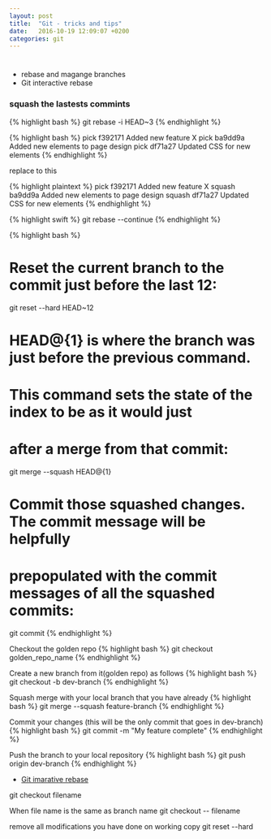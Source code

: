 ```yaml
---
layout: post
title:  "Git - tricks and tips"
date:   2016-10-19 12:09:07 +0200
categories: git
---
```


# 
* rebase and magange branches
* Git interactive rebase

### squash the lastests commints

{% highlight bash %}
git rebase -i HEAD~3
{% endhighlight %}


{% highlight bash %}
pick f392171 Added new feature X
pick ba9dd9a Added new elements to page design
pick df71a27 Updated CSS for new elements
{% endhighlight %}

replace to this

{% highlight plaintext %}
pick f392171 Added new feature X
squash ba9dd9a Added new elements to page design
squash df71a27 Updated CSS for new elements
{% endhighlight %}

{% highlight swift %}
git rebase --continue
{% endhighlight %}


{% highlight bash %}
# Reset the current branch to the commit just before the last 12:
git reset --hard HEAD~12

# HEAD@{1} is where the branch was just before the previous command.
# This command sets the state of the index to be as it would just
# after a merge from that commit:
git merge --squash HEAD@{1}

# Commit those squashed changes.  The commit message will be helpfully
# prepopulated with the commit messages of all the squashed commits:
git commit
{% endhighlight %}





Checkout the golden repo
{% highlight bash %}
git checkout golden_repo_name
{% endhighlight %}

Create a new branch from it(golden repo) as follows
{% highlight bash %}
git checkout -b dev-branch
{% endhighlight %}

Squash merge with your local branch that you have already
{% highlight bash %}
git merge --squash feature-branch
{% endhighlight %}

Commit your changes (this will be the only commit that goes in dev-branch)
{% highlight bash %}
git commit -m "My feature complete"
{% endhighlight %}

Push the branch to your local repository
{% highlight bash %}
git push origin dev-branch
{% endhighlight %}


* [Git imarative rebase](https://www.atlassian.com/git/tutorials/rewriting-history/git-rebase)


git checkout filename

When file name is the same as branch name
git checkout -- filename

remove all modifications you have done on working copy
git reset --hard


